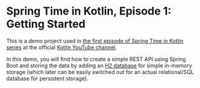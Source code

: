 # Spring Time in Kotlin, Episode 1: Getting Started

This is a demo project used in [the first episode of Spring Time in Kotlin series](https://www.youtube.com/watch?v=gf-kjD2ZmZk) at the official [Kotlin YouTube channel](https://www.youtube.com/channel/UCP7uiEZIqci43m22KDl0sNw).

In this demo, you will find how to create a simple REST API using Spring Boot and storing the data by adding an [H2 database](https://www.h2database.com/html/main.html) for simple in-memory storage (which later can be easily switched out for an actual relational/SQL database for persistent storage).
